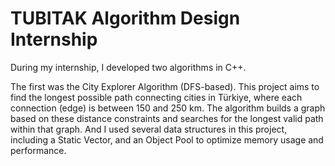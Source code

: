 # TUBITAK Algorithm Design Internship 

During my internship, I developed two algorithms in C++.

The first was the City Explorer Algorithm (DFS-based). This project aims to find the longest possible path connecting cities in Türkiye, where each connection (edge) is between 150 and 250 km. 
The algorithm builds a graph based on these distance constraints and searches for the longest valid path within that graph. And I used several data structures in this project, including a Static Vector, and an Object Pool to optimize memory usage and performance.

